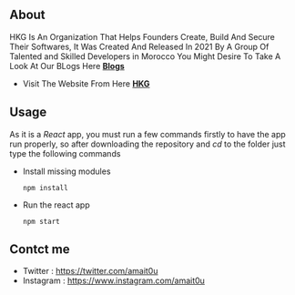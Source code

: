 ## About

HKG Is An Organization That Helps Founders Create, Build And Secure Their Softwares, It Was Created And Released In 2021 By A Group Of Talented and Skilled Developers in Morocco
You Might Desire To Take A Look At Our BLogs Here **[Blogs](https://hkgang.com/)**

* Visit The Website From Here **[HKG](https://lelouche01.github.io/HKG/)**

## Usage

As it is a *React* app, you must run a few commands firstly to have the app run properly, so after downloading the repository and *cd* to the folder just type the following commands

* Install missing modules

    ```
    npm install 
    ```
* Run the react app

    ```
    npm start 
    ```

## Contct me

* Twitter : https://twitter.com/amait0u
* Instagram : https://www.instagram.com/amait0u
